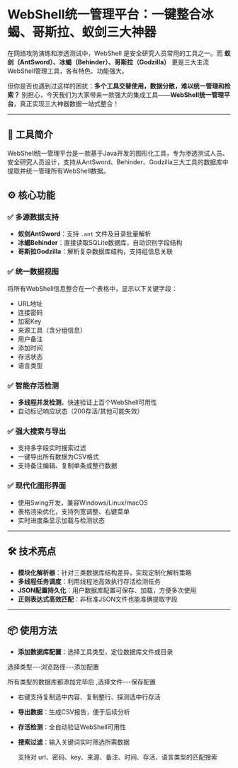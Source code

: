 # WebShell统一管理平台：一键整合冰蝎、哥斯拉、蚁剑三大神器


在网络攻防演练和渗透测试中，WebShell 是安全研究人员常用的工具之一。而 **蚁剑（AntSword）、冰蝎（Behinder）、哥斯拉（Godzilla）** 更是三大主流WebShell管理工具，各有特色、功能强大。

但你是否也遇到过这样的困扰：**多个工具交替使用，数据分散，难以统一管理和检索？** 别担心，今天我们为大家带来一款强大的集成工具——**WebShell统一管理平台**，真正实现三大神器数据一站式整合！

---

## 🚀 工具简介

WebShell统一管理平台是一款基于Java开发的图形化工具，专为渗透测试人员、安全研究人员设计，支持从AntSword、Behinder、Godzilla三大工具的数据库中提取并统一管理所有WebShell数据。


## ⚙️ 核心功能

### ✅ 多源数据支持

- **蚁剑AntSword**：支持 `.ant` 文件及目录批量解析
- **冰蝎Behinder**：直接读取SQLite数据库，自动识别字段结构
- **哥斯拉Godzilla**：解析复杂数据库结构，支持组信息关联

### ✅ 统一数据视图

将所有WebShell信息整合在一个表格中，显示以下关键字段：

- URL地址
- 连接密码
- 加密Key
- 来源工具（含分组信息）
- 用户备注
- 添加时间
- 存活状态
- 语言类型

### ✅ 智能存活检测

- **多线程并发检测**，快速验证上百个WebShell可用性
- 自动标记响应状态（200存活/其他可能失效）

### ✅ 强大搜索与导出

- 支持多字段实时搜索过滤
- 一键导出所有数据为CSV格式
- 支持备注编辑、复制单条或整行数据

### ✅ 现代化图形界面

- 使用Swing开发，兼容Windows/Linux/macOS
- 表格渲染优化，支持列宽调整、右键菜单
- 实时进度条显示加载与检测状态

---

## 🛠️ 技术亮点

- **模块化解析器**：针对三类数据库结构差异，实现定制化解析策略
- **多线程任务调度**：利用线程池高效执行存活检测任务
- **JSON配置持久化**：用户数据库配置可保存、加载，方便多次使用
- **正则表达式高效匹配**：非标准JSON文件也能准确提取字段

---

## 📦 使用方法

+ **添加数据库配置**：选择工具类型，定位数据库文件或目录

选择类型---浏览路径---添加配置

所有类型的数据库都添加完毕后 ,选择文件---保存配置


+ 右键支持复制选中内容、复制整行、探测选中行存活


+ **导出数据**：生成CSV报告，便于后续分析



+ **存活检测**：全自动验证WebShell可用性



+ **搜索过滤**：输入关键词实时筛选所需数据

  支持对 url、密码、key、来源、备注、时间、存活、语言类型的匹配搜索



